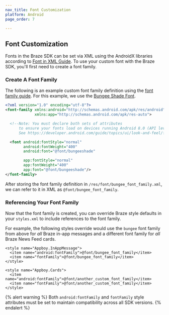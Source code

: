 ```yaml
---
nav_title: Font Customization
platform: Android
page_order: 7

---
```


## Font Customization

Fonts in the Braze SDK can be set via XML using the AndroidX libraries according to [Font in XML Guide][1]. To use your custom font with the Braze SDK, you'll first need to create a font family.

### Create A Font Family

The following is an example custom font family definition using the [font family guide][2]. For this example, we use the [Bungee Shade Font][3].

```XML
<?xml version="1.0" encoding="utf-8"?>
<font-family xmlns:android="http://schemas.android.com/apk/res/android"
             xmlns:app="http://schemas.android.com/apk/res-auto">

  <!--Note: You must declare both sets of attributes
      to ensure your fonts load on devices running Android 8.0 (API level 26) or lower.
      See https://developer.android.com/guide/topics/ui/look-and-feel/fonts-in-xml.html -->

  <font android:fontStyle="normal"
        android:fontWeight="400"
        android:font="@font/bungeeshade"

        app:fontStyle="normal"
        app:fontWeight="400"
        app:font="@font/bungeeshade"/>
</font-family>
```

After storing the font family definition in `/res/font/bungee_font_family.xml`, we can refer to it in XML as `@font/bungee_font_family`.

### Referencing Your Font Family

Now that the font family is created, you can override Braze style defaults in your `styles.xml` to include references to the font family.

For example, the following styles override would use the `bungee` font family from above for _all_ Braze in-app messages and a different font family for _all_ Braze News Feed cards.

```
<style name="Appboy.InAppMessage">
  <item name="android:fontFamily">@font/bungee_font_family</item>
  <item name="fontFamily">@font/bungee_font_family</item>
</style>

<style name="Appboy.Cards">
  <item name="android:fontFamily">@font/another_custom_font_family</item>
  <item name="fontFamily">@font/another_custom_font_family</item>
</style>
```

{% alert warning %}
  Both `android:fontFamily` and `fontFamily` style attributes must be set to maintain compatibility across all SDK versions.
{% endalert %}

[1]: https://developer.android.com/guide/topics/ui/look-and-feel/fonts-in-xml.html
[2]: https://developer.android.com/guide/topics/ui/look-and-feel/fonts-in-xml.html#font-family
[3]: https://fonts.google.com/specimen/Bungee+Shade
